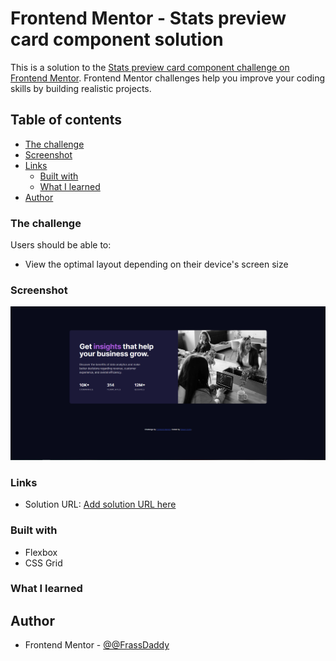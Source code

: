 # Frontend Mentor - Stats preview card component solution

This is a solution to the [Stats preview card component challenge on Frontend Mentor](https://www.frontendmentor.io/challenges/stats-preview-card-component-8JqbgoU62). Frontend Mentor challenges help you improve your coding skills by building realistic projects.

## Table of contents

- [The challenge](#the-challenge)
- [Screenshot](#screenshot)
- [Links](#links)
  - [Built with](#built-with)
  - [What I learned](#what-i-learned)
- [Author](#author)

### The challenge

Users should be able to:

- View the optimal layout depending on their device's screen size

### Screenshot

![](./images/completed-snapshot.png)

### Links

- Solution URL: [Add solution URL here](https://your-solution-url.com)

### Built with

- Flexbox
- CSS Grid

### What I learned

## Author

- Frontend Mentor - [@@FrassDaddy](https://www.frontendmentor.io/profile/FrassDaddy)
